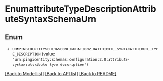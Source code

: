 # EnumattributeTypeDescriptionAttributeSyntaxSchemaUrn

## Enum


* `URNPINGIDENTITYSCHEMASCONFIGURATION2_0ATTRIBUTE_SYNTAXATTRIBUTE_TYPE_DESCRIPTION` (value: `"urn:pingidentity:schemas:configuration:2.0:attribute-syntax:attribute-type-description"`)


[[Back to Model list]](../README.md#documentation-for-models) [[Back to API list]](../README.md#documentation-for-api-endpoints) [[Back to README]](../README.md)


